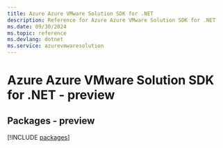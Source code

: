```yaml
---
title: Azure Azure VMware Solution SDK for .NET
description: Reference for Azure Azure VMware Solution SDK for .NET
ms.date: 09/30/2024
ms.topic: reference
ms.devlang: dotnet
ms.service: azurevmwaresolution
---
```

# Azure Azure VMware Solution SDK for .NET - preview
## Packages - preview
[!INCLUDE [packages](azure-vmware-solution-index.md)]